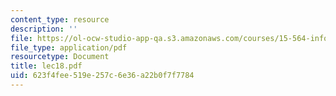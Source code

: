```yaml
---
content_type: resource
description: ''
file: https://ol-ocw-studio-app-qa.s3.amazonaws.com/courses/15-564-information-technology-i-spring-2003/623f4fee519e257c6e36a22b0f7f7784_lec18.pdf
file_type: application/pdf
resourcetype: Document
title: lec18.pdf
uid: 623f4fee-519e-257c-6e36-a22b0f7f7784
---
```

